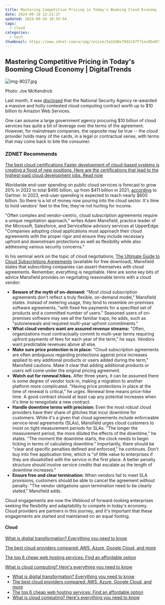 ```yaml
---
title: Mastering Competitive Pricing in Today's Booming Cloud Economy | DigitalTrends
date: 2024-09-18 12:21:37
updated: 2024-09-20 10:59:54
tags:
  - cloud
categories:
  - tech
thumbnail: https://www.zdnet.com/a/img/resize/5a15d8e79d2c67f71ec05e071a38e110f07345dd/2022/05/27/465d2781-af23-4bc0-b44d-2d6d3c224a25/img-8027.jpg?width=278&height=156&fit=crop&auto=webp
---
```


## Mastering Competitive Pricing in Today's Booming Cloud Economy | DigitalTrends

![img-8027.jpg](https://www.zdnet.com/a/img/resize/5dbb091e2088446eb45a42ebb26345ba20d72088/2022/05/27/465d2781-af23-4bc0-b44d-2d6d3c224a25/img-8027.jpg?auto=webp&precrop=3024,2708,x0,y428&width=1280)

Photo: Joe McKendrick

Last month, it was [disclosed](https://www.nextgov.com/emerging-tech/2022/04/nsa-re-awards-secret-10-billion-contract-amazon/366184/) that the National Security Agency re-awarded a massive and hotly contested cloud computing contract worth up to $10 billion to Amazon Web Services. 

One can assume a large government agency procuring $10 billion of cloud services has quite a bit of leverage over the terms of the agreement. However, for mainstream companies, the opposite may be true -- the cloud provider holds many of the cards, in a legal or contractual sense, with terms that may come back to bite the consumer. 

### **ZDNET** Recommends

[The best cloud certifications Faster development of cloud-based systems is creating a flood of new positions. Here are the certifications that lead to the highest-paid cloud development jobs.  Read now](https://www.zdnet.com/article/best-cloud-certification-2021/)

Worldwide end-user spending on public cloud services is forecast to grow 20% in 2022 to total $495 billion, up from $411 billion in 2021, [according](https://www.gartner.com/en/newsroom/press-releases/2022-04-19-gartner-forecasts-worldwide-public-cloud-end-user-spending-to-reach-nearly-500-billion-in-2022) to Gartner. In 2023, end-user spending is expected to reach nearly $600 billion. So there is a lot of money now pouring into the cloud sector. It's time to hold vendors' feet to the fire; they're not hurting for income. 

"Often complex and vendor-centric, cloud subscription agreements require a unique negotiation approach," writes Adam Mansfield, practice leader of the Microsoft, Salesforce, and ServiceNow advisory services at UpperEdge. "Companies adopting cloud applications must approach their cloud agreements with the proper rigor and ensure they include necessary upfront and downstream protections as well as flexibility while also addressing various security concerns." 

In his seminal work on the topic of cloud negotiations, [The Ultimate Guide to Cloud Subscriptions Agreements](https://upperedge.com/knowledge-center/documents/white-paper/ultimate-guide-saas-cloud-subscription-agreements/) (available for free download), Mansfield states that subscribing companies can assert themselves with cloud agreements. Remember, everything is negotiable. Here are some key bits of advice Mansfield provides on negotiating reasonable terms with a cloud vendor: 

* **Beware of the myth of on-demand:** "Most cloud subscription agreements don't reflect a truly flexible, on-demand model," Mansfield states. Instead of metering usage, they tend to resemble on-premises software agreements, "with fixed fee payments for a specified set of products and a committed number of users." Seasoned users of on-premises software may see all the familiar traps, he adds, such as "autorenewals and required multi-year upfront commitments."
* **What cloud vendors want are assured revenue streams:** "Often, organizations must contractually commit to multi-year terms requiring upfront payments of fees for each year of the term," he says. Vendors want predictable revenues above all else.
* **Make sure price protection is in place:** "Cloud subscription agreements are often ambiguous regarding protections against price increases applied to any additional products or users added during the term," Mansfield cautions. Make it clear that adding additional products or users will come under the original pricing agreement.
* **Watch out for renewal hikes.** After three years, it can be assumed there is some degree of vendor lock-in, making a migration to another platform more complicated. "Having price protections in place at the time of renewal is critical," he urges. Renewal time means price-hike time. A good contract should at least cap any potential increases when it's time to renegotiate a new contract.
* **Handle downtime terms with precision:** Even the most robust cloud providers have their share of glitches that incur downtime for customers. While it's a given that cloud agreements include enforceable service-level agreements (SLAs), Mansfield urges cloud customers to insist on tight measurement periods for SLAs. "The longer the measurement period, the more diluted the effects of the downtime," he states. "The moment the downtime starts, the clock needs to begin ticking in terms of calculating downtime." Importantly, there should be "clear and specific penalties defined and enforced," he continues. Don't buy into free application time, which is "of little value to enterprises if they are dissatisfied with the service in the first place. A better penalty structure should involve service credits that escalate as the length of downtime increases."
* **Ensure free and clear termination:** When vendors fail to meet SLA provisions, customers should be able to cancel the agreement without penalty. "The vendor obligations upon termination need to be clearly stated," Mansfield adds.

Cloud engagements are now the lifeblood of forward-looking enterprises seeking the flexibility and adaptability to compete in today's economy. Cloud providers are partners in this journey, and it's important that these engagements are started and maintained on an equal footing. 

#### Cloud

[​What is digital transformation? Everything you need to know](https://www.zdnet.com/article/what-is-digital-transformation-everything-you-need-to-know-about-how-technology-is-reshaping/ "​What is digital transformation? Everything you need to know")

[The best cloud providers compared: AWS, Azure, Google Cloud, and more](https://www.zdnet.com/article/the-top-cloud-providers-of-2021-aws-microsoft-azure-google-cloud-hybrid-saas/ "The best cloud providers compared: AWS, Azure, Google Cloud, and more")

[The top 6 cheap web hosting services: Find an affordable option](https://www.zdnet.com/article/best-cheap-web-hosting/ "The top 6 cheap web hosting services: Find an affordable option")

[What is cloud computing? Here's everything you need to know](https://www.zdnet.com/article/what-is-cloud-computing-everything-you-need-to-know-about-the-cloud/ "What is cloud computing? Here's everything you need to know")

* [​What is digital transformation? Everything you need to know](https://www.zdnet.com/article/what-is-digital-transformation-everything-you-need-to-know-about-how-technology-is-reshaping/ "​What is digital transformation? Everything you need to know")
* [The best cloud providers compared: AWS, Azure, Google Cloud, and more](https://www.zdnet.com/article/the-top-cloud-providers-of-2021-aws-microsoft-azure-google-cloud-hybrid-saas/ "The best cloud providers compared: AWS, Azure, Google Cloud, and more")
* [The top 6 cheap web hosting services: Find an affordable option](https://www.zdnet.com/article/best-cheap-web-hosting/ "The top 6 cheap web hosting services: Find an affordable option")
* [What is cloud computing? Here's everything you need to know](https://www.zdnet.com/article/what-is-cloud-computing-everything-you-need-to-know-about-the-cloud/ "What is cloud computing? Here's everything you need to know")

<ins class="adsbygoogle"
     style="display:block"
     data-ad-format="autorelaxed"
     data-ad-client="ca-pub-7571918770474297"
     data-ad-slot="1223367746"></ins>



<ins class="adsbygoogle"
     style="display:block"
     data-ad-client="ca-pub-7571918770474297"
     data-ad-slot="8358498916"
     data-ad-format="auto"
     data-full-width-responsive="true"></ins>
